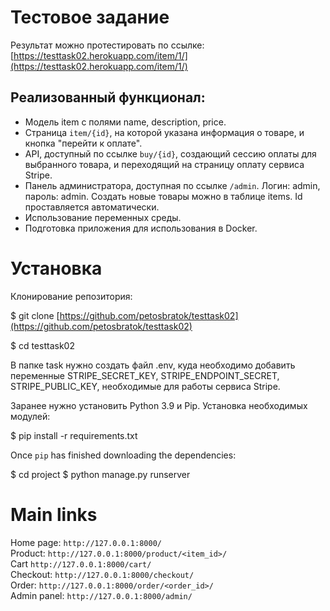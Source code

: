 # Тестовое задание
Результат можно протестировать по ссылке: [https://testtask02.herokuapp.com/item/1/](https://testtask02.herokuapp.com/item/1/)
## Реализованный функционал:
 - Модель item с полями name, description, price.
 - Страница `item/{id}`, на которой указана информация о товаре, и кнопка "перейти к оплате".
 - API, доступный по ссылке `buy/{id}`, создающий сессию оплаты для выбранного товара, и переходящий на страницу оплату сервиса Stripe.
 - Панель администратора, доступная по ссылке `/admin`. Логин: admin, пароль: admin. Создать новые товары можно в таблице items. Id проставляется автоматически.
 - Использование переменных среды.
 - Подготовка приложения для использования в Docker.

# Установка

Клонирование репозитория:

$ git clone [https://github.com/petosbratok/testtask02](https://github.com/petosbratok/testtask02)

$ cd testtask02

В папке task нужно создать файл .env, куда необходимо добавить переменные STRIPE_SECRET_KEY, STRIPE_ENDPOINT_SECRET, STRIPE_PUBLIC_KEY, необходимые для работы сервиса Stripe.

Заранее нужно установить Python 3.9 и Pip.
Установка необходимых модулей:

$ pip install -r requirements.txt

Once  `pip`  has finished downloading the dependencies:

$ cd project
$ python manage.py runserver

# Main links
Home page:  `http://127.0.0.1:8000/`<br>
Product: `http://127.0.0.1:8000/product/<item_id>/`<br>
Cart `http://127.0.0.1:8000/cart/`<br>
Checkout: `http://127.0.0.1:8000/checkout/` <br>
Order: `http://127.0.0.1:8000/order/<order_id>/` <br>
Admin panel: `http://127.0.0.1:8000/admin/`
